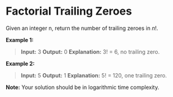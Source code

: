 # Factorial Trailing Zeroes
Given an integer n, return the number of trailing zeroes in $n!$.

**Example 1:**

>**Input:** 3
>**Output:** 0
>**Explanation:** 3! = 6, no trailing zero.

**Example 2:**

>**Input:** 5
>**Output:** 1
>**Explanation:** 5! = 120, one trailing zero.

**Note:** Your solution should be in logarithmic time complexity.
